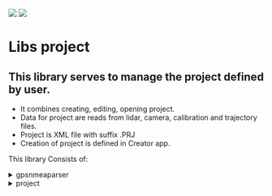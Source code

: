 <!-- PROJECT LOGO -->
<br />
<div align="left">
<img src="https://github.com/dekdekan/lidaretto-desktop/blob/completeRefactor_change_cuts/README_images/logo_black.svg#gh-light-mode-only">
<img src="https://github.com/dekdekan/lidaretto-desktop/blob/completeRefactor_change_cuts/README_images/logo_white.svg#gh-dark-mode-only">
</div>
  <h1 align="left">Libs project</h1>

## This library serves to manage the project defined by user.
 - It combines creating, editing, opening project.
 - Data for project are reads from lidar, camera, calibration and trajectory files.
 - Project is XML file with suffix .PRJ
 - Creation of project is defined in Creator app.
 
This library Consists of:

<!-- //////////////////////////////////////////////////////////////////////////////////////////////////////////////////////////////////////////////////////// -->

<details><summary>gpsnmeaparser</summary>
<p>

## gpsnmeaparser is class using for parsing GNSS Logs, specifically GGA and RMC logs.
  ### Getting Started
1. To start, simply create object of this class and then you can use corresponding methods.
2. You can also create and init object of this class by using conscructor:
```js
  gpsNMEAparser();
```
&emsp;Or:
```js
  gpsNMEAparser(std::string GGASentence,std::string RMCSentence)
```  
  
  GGA sentence looks like as follow:
  <img src="https://github.com/AlexPoltak/vrs_cvicenie_3/blob/main/Src/GPGGA.png">
  
1. To check whether some GGA sentence is valid use **isValidGGA** on object:
  
    - Returns true when sentence is valid GGA sentence, else returns false
```js
  bool isValidGGA(const std::string GGASentence)
```
2. To set class values parsed from GGA sentence use:

```js
  void setValuesGGA(std::string GGA)
```
  
  RMC sentence looks like as follow:
  <img src="https://github.com/AlexPoltak/vrs_cvicenie_3/blob/main/Src/GPMRCAsset%201.png">
  
1. To check whether some RMC sentence is valid use **isValidRMC** on object:
  
    - Returns true when sentence is valid RMC sentence, else returns false
```js
  bool isValidRMC(const std::string RMCSentence)
```
2. To set class values parsed from RMC sentence use:

```js
  void setValuesRMC(const std::string RMCSentence)
```
---  
  
</p>
</details>


<!-- //////////////////////////////////////////////////////////////////////////////////////////////////////////////////////////////////////////////////////// -->

<details><summary>project</summary>
<p>

#### This class serves for manipulating with project that are created by user. Creation is done in the creator app(by projectcreationdialog class) where user have to load trajectory, lidar and calibration file(That files are required for project creation). Optionally user can load camera file, if were obtained.
Based on these files is created project thanks to which user can interact with all basic stuff(Trajectory displaying, selection, showing informations, profiles generation and more).Most of operations with project are used in creator app(in corresponding classes)

  ### Getting Started
  
1. For access to all methods first create object of this class:
  
    - `c_qualityType` - quality indicator displayed on trajectory:&emsp;0 - position<br>     &emsp;&emsp;&emsp;&emsp;&emsp;&emsp;&emsp;&emsp;&emsp;&emsp;&emsp;&emsp;&emsp;&emsp;&emsp;&emsp;&emsp;&emsp;&emsp;&emsp;&emsp;&emsp;&emsp;&emsp;&emsp;&emsp;&nbsp;
1 - heading<br>
&emsp;&emsp;&emsp;&emsp;&emsp;&emsp;&emsp;&emsp;&emsp;&emsp;&emsp;&emsp;&emsp;&emsp;&emsp;&emsp;&emsp;&emsp;&emsp;&emsp;&emsp;&emsp;&emsp;&emsp;&emsp;&emsp;&nbsp;
2 - PDOP<br>     &emsp;&emsp;&emsp;&emsp;&emsp;&emsp;&emsp;&emsp;&emsp;&emsp;&emsp;&emsp;&emsp;&emsp;&emsp;&emsp;&emsp;&emsp;&emsp;&emsp;&emsp;&emsp;&emsp;&emsp;&emsp;&emsp;&nbsp;
3 - speed
    - `c_stdprecision` - maximum precision of position 
    - `c_minstdprecision` - minimum precision of position 
    - `c_stdprecisionHeading` - maximum heading precision
    - `c_minstdprecisionHeading` - minimum heading precision
    - `c_minPDOP` - disable/enable calculation
    - `c_maxPDOP` - disable/enable calculation
    - `c_minSpeed` - minimum speed precision
    - `c_maxSpeed` - maximum speed precision
    - `c_smartfilter` - whether smart filter is enabled(remove scans while standing)
    - `c_speedfilter` - whether speed filter is enabled
    - `c_speedfilterThreshold` - speed threshold for speed filter
  
> All this input parameters user can change in tab settings.(It is done by minmaxprecisiondialog class in creator app)
 ```js
    std::shared_ptr<Project> nameOfProjectObject=std::make_shared<Project>( int c_qualityType, double c_stdprecision, double c_minstdprecision, double c_stdprecisionHeading, double c_minstdprecisionHeading,double c_minPDOP, double c_maxPDOP,double c_minSpeed, double c_maxSpeed, bool c_smartfilter, bool c_speedfilter, double c_speedfilterThreshold)
  ``` 
  
2. If you want to clear project values based on which informations are displayed in UI,  use:
  
```js
  void Project::clearProject()
```    
<details><summary>&emsp;&emsp; Some required step to create project </summary>  <!--////////////////////////////////////////////////////////////////////// --></br>

1. Setting project path that contains project file name(to this file will be stored project values after saving)
```js
  void Project::setProjectFilename(QString newProjectFile)
``` 

2. Setting trajectory file path:
```js
  void Project::setTrajectoryFilename(QString newTrajectoryFile)
```  
 
3. Setting lidar file path:
      
     - `index` - ID of lidar
    
```js
  void Project::setLidarFilename(QString newLidarFile,int index)
```  
  
4. Setting path to calibration file:
```js
  void Project::setCalibrationFilename(QString newCalibrationFile)
```  
5. Setting calibration values from calibration file:
  It returns true when everything was set correctly, else returns false
```js
  bool Project::setCoreConfigurationFromCalibrationFile(const char *filename)
```  
6. Preparing needed structure that holds all lidar and camera devices info:
  It is used after setting the calibration file
     
```js
  void Project::initDevices()
```  
  
</details>

<details><summary>&emsp;&emsp; Some other methods to initialize the project </summary>  <!--////////////////////////////////////////////////////////////////////// --></br>

1. Setting path to camera files:

     - `newCameraFile` - path to files
     
        | VideoType     | 
        | :-------------| 
        | garmin_virb   |
        | labpano       | 
        | gopro         | 
        | sony          |
  
```js
  void Project::setCameraFilename(QString newCameraFile,VideoType type)
```    
  
2. To check whether path to given camera(video,images) files is correct(whether directory contains relevant files) use:

```js
  int checkWhetherCameraPathCorrect(QString path,Project::VideoType videotype);
```  

3. To set description from user about project use:
  
```js
  void setProjectDescription(std::string descr)
```  
4. You can save this description also to file by:

```js
  void saveDescriptionToFile(std::string path)
```  
  
```diff
- Most of the previous methods you can see in creator app, specificaly in projectcrationdialog class. This dialog box show up when the user selects option to create new project.
```
</details>


<details><summary>&emsp;&emsp; Saving and opening/reading project </summary>  <!--////////////////////////////////////////////////////////////////////// --></br>

1. When the required steps have been taken or some modification in project have been made, to save project with all values use **saveProjectFile** method. Project will be saved to XML file with .PRJ sufix.

```js
  void Project::saveProjectFile()
```  
  
> This method contains method **saveProjectFileToXml**, that saves all project values to XML file.

2. To open project file and read all values from it use:

    - `filename` - path to project file

```js
  ProjectOpeningStatus Project::openProjectFromFile(QString fileName)
```  
 
> This method contains method **readProjectFileFromXml**(new project version),**readProjectFile**(old project version) that serves to parse all values from lidar, calibration,trajectory and camera files and assigns all needed variables from them.

  
3. To check whether given file is XML file use:
  
```js
  bool Project::isProjectFileXML(QString fileName)
```  

4. To get name of current opened project use:
  
```js
  QString Project::getProjectFilename()
```  
   
5. To get registry name of current opened project (it is used to add project to recent projects and so on) call:
  
```js
  QString Project::getRegistryEntryNameOfProject()
``` 
  
</details>

<details><summary>&emsp;&emsp; Manipulating with trajectory/lidar frames </summary>  <!--////////////////////////////////////////////////////////////////////// --></br>
    
1. This returns indexes of **trajectory frames** that are selected(has state=2) - trajectory frames that user selects in selection mode :
  
```js
  std::vector<int> Project::getSelectedFrames()
```  
  
2. This returns indexes of **lidar frames**, based on trajectory selections (where state=2) :
  
      - `index` - lidar ID

```js
  std::vector<int> Project::getSelectedFramesForLidarDevice(int index)
```  

3. To get index of **frame from lidar**(with given ID) which is placed at given trajectory position use:
  
      - `whichTrajectoryPoint` - ID of trajectory point at which the ID of lidar frame should be returned
      - `whichLidar` - lidar ID

```js
  int Project::getLidarFrameFromTrajectoryRelationInfo(int whichTrajectoryPoint, int whichLidar)
```    
  
4. To obtain **lidar frames** indexes based on given trajectory indexes and lidar ID use **getSelectedFilteredFramesForLidarDevice**:
 &emsp;If there are some missing trajectory indexes in input, the space in corresponding lidar frames indexes will be filled in return.

    - `preselected` - IDs of trajectory points at which the IDs of lidar frame should be returned
    - `index` - lidar ID

```js
  std::vector<int>  Project::getSelectedFilteredFramesForLidarDevice(std::vector<int> &preselected,int index)
``` 

5. To save/get selected frames(selected by user in selection mode) to/from file for access in another app use:
&emsp; &emsp;To save use:
```js
  bool saveProjectSelectionToXml();
```  
> Method returns true when saving was successful, else returns false

&emsp; &emsp;To get selected frames from saved file use:
```js
  std::vector<int> Project::getSelectionFromXml()
```  
> Method returns IDs of selected frames

6. To clear selection of trajectory(changing value of all trajectory states to state=0) call:
```js
  void Project::clearTrajectorySelection()
```

7. To receive relational vector between lidar frames and trajectory use:
```js
  std::vector<FrameData>& Project::getFramesTrajectoryRelationsInfoAsReference()
``` 
   &emsp; To get reference on this relational vector call:
```js
  std::vector<FrameData>* Project::getFramesTrajectoryRelationsInfoAsPointer()
``` 

8. To fill/get trajectory frames structure(info about selected frames and so on) call **getTrajectoryRealtionInfoPtr()**. It is used for undostack operations and for some visualizations on map...:
  
&emsp; &emsp;To get this structure use:

```js
  std::shared_ptr<std::vector<framesTrajectoryRelationsInfoStruct>> getTrajectoryRealtionInfoPtr()
```

&emsp; &emsp;To fill this structure use:

```js
  void Project::fillFramesTrajectoryRelationsInfo(int trajectoryType)
```

```diff  
 - It is generated/filled with trajectoryTransformation vector that is prepared by trajectory reader in reading methods for opening project
```


9. To obtain trajectory transformations vector, that is prepared by trajectory reader in reading methods for opening project, call:
  
     - `withModification` - when is true and some modification by fit points are done, the modified trajectory transformations will be returned

```js
  std::vector<Transformation> &getTrajectoryTransformation(bool withModification=false)
```
   &emsp; To get zero(first) transformation from this vector use:
  
```js
  const Transformation &getZeroPositionFromTransformation()
```
   &emsp; To get length of transformation vector(length of trajectory) use method **getTrajectoryLength**. It is used in Graph making:

```js
  int getTrajectoryLength()
```
  
10. To get indexes of lidar lines based on preset value call:
  
    - `whichlidar` - ID of lidar
        | whichlines    | 
        | :-------------| 
        | All           |
        | Central       | 
        | EverySecond   | 
        | HighRes       |
        | UltraHighRes  |

```js
  std::vector<int> Project::getUnusedLaserLinesForLidar(int whichlidar, BaseLidarReader::LidarLinesPresets whichlines)
```     
  


</details>
  
  
<details><summary>&emsp;&emsp; Wrappers for trajectory matters(inertial explorer filereader)  </summary>  <!--////////////////////////////////////////////////////////////////////// --></br>
  
1. To generate transformations for trajectory call **traj_generateTransformation**. It is used in projectcreationdialog class.
  
```js
  void Project::traj_generateTransformation()
```   
  
2. To read trajectory file and inits values for trajectory reader class(inertialExplorerFileReader) call **traj_readTrajectoryFromFile**. It is used in projectcreationdialog class and in project reading methods.
  
```js
  int Project::traj_readTrajectoryFromFile(QString rawTrajFile)
```     
  
  
</details>
  
<details><summary>&emsp;&emsp; Creating and manipulating with line cutting segment </summary>  <!--////////////////////////////////////////////////////////////////////// --></br>

  It is displayed in profile mode on map(creator app), when user clicks somewhere on trajectory. Based on this line segment(frames that are inside) is generated pointcloud to display in profiles.:

Line cut segment variable holds points that defines itself:

| Range from                        | Range to                         |      | definition          |
| :-------------                    | :-------------                   |------| :-------------      | 
| lineCutSegment->cutRectangle[0]   |                                  |      | center of line( where user clicked on trajectory)     | 
| lineCutSegment->cutRectangle[1]   | lineCutSegment->cutRectangle[4]  |      | perimeter points of line that indicates width of XY projection-aerial view    |
| lineCutSegment->cutRectangle[5]   | lineCutSegment->cutRectangle[8]  |      | perimeter points of line that indicates width of ZX projection-cut view  |
| lineCutSegment->cutRectangle[9]   | lineCutSegment->cutRectangle[12] |      | perimeter points of line that indicates sideway cut       | 
  
  
1. To prepare line cut segment points use method getPerpendicularLineSegmentAtTrajectory(). Line segment is generated perpendicular to given trajectory place.

      - `trajectoryID` - ID of trajectory point to which the points of perpendicular line segment are calculated
      - `segmentLength` - length of line segment(defined by user)
      - `segmentWidth` - width of XY projection-aerial view(defined by user)
      - `cutWidth` - width of cut (width of ZX projection-cut view defined by user)
  
```js
  std::vector<QPointF> Project::getPerpendicularLineSegmentAtTrajectory(int trajectoryID, double segmentLength,double segmentWidth,double cutWidth)
```    
  
```diff
- Points of this line cut segment and more visual parameter you can get by method getParamsForMapStruct()
```
  
2. To obtain IDs of trajectory for prepared line segment use method **getFramesForPerpendicularLineSegment**. Based on this IDs is generated pointcloud for projections in creator app:

      - `limits` - limits of line segment(you can use return value from method **getPerpendicularLineSegmentAtTrajectory**)
      - `selectedId` - ID of trajectory where line segment is created
      - `segmentWidth` - width of XY projection-aerial view( set by user)

```js
  std::vector<int> Project::getFramesForPerpendicularLineSegment(std::vector<QPointF> limits,int selectedId,double segmentWidth)
```  
  
3. To prepare line cut segment for sideway view(ZY projection) use:

      - `cx` - X position of sideway cutting line center
      - `cy` - Y position of sideway cutting line center
      - `rx` - direction vector of sideway cutting line
      - `ry` - direction vector of sideway cutting line

```js
  std::vector<pcl::PointXYZRGB> Project::getPerpedicularLineSegmentForSidewayCut(double cx,double cy, double rx,double ry,int trajectoryID,int rtkID, double segmentLength,double segmentWidth,double cutWidth)

```  
 > It returns points of prepared line segment in order:<br>
    - [0] center point of cutting line<br>
    - [1] right centered point of cut(on right side of trajectory)<br>
    - [2] left centered point of cut(on left side of trajectory)
  
4. To get number of zones in current prepared line cut segment, use:
  
 ```js
  int getLineCutSegmentZonesCount()
``` 
  
5. To get angle between zones of points in prepared cutting line segment call:
  
      - `firstZone` - ID of some zone in cutting line segment
      - `secondZone` - ID of another zone in cutting line segment

> Returns angle in radians. It is used in correction to shift zone in chosen angle.
```js
  double Project::getAngleBetweenLineCutSegmentZones(int firstZone, int secondZone)
```  
  
6. To get GPS timestamp for given zone in prepared cutting line segment use:

      - `i` - ID of zone in cutting line segment

```js
  double Project::getTimeOfLineCutSegmentZone(int i)
```  

7. To receive trajectory ID for given zone of prepared line cut segment use:
  
      - `i` - ID of zone in cutting line segment

```js
  int Project::getTrajectoryIDOfLineCutSegmentZone(int i)
```  
  

8. To clear line cut segment variable that holds zones and points of cutting lines use **clearLineCut** method.
  
```js
  void clearLineCut()
```  

</details>
  
  
<details><summary>&emsp;&emsp; Methods for creating and manipulating with corrections of pointcloud </summary>  <!--////////////////////////////////////////////////////////////////////// --></br>

  In profile mode user can click somewhere on trajectory and make corrections there in a few steps. Firstly user can measure in profile views with measurement tool(measurement button in menu among profile views), where pointcloud should be corrected. After measurement, user can create correction by pressing FIT button that is next to the measurement tool button.
  
1. To add fit point use method **addFitPoint**.  It is point(with correction structure) on trajectory, where user wants to create correction. Correction structure holds user measurements, trajectory time and so on:

      - `positionID` - ID of trajectory position where correction should be made
      - `correctioninfo` -  correction info structure that will be added
      - `nearestPosible` - treshold to add fitpoint. If given fit point is closer to some existing fitpoint than this value,then this fitpoint will not be added.
      - `connectedDistance` - how far trajectory points can be from each other to be connected to same correction.
      - `fadeDistance` - how far end points should be from relevant fit point

> Returns true when fitpoint was added, else returns false.

```js
  bool Project::addFitPoint(int positionID, FITpointCorection correctioninfo,double nearestPosible,double connectedDistance,double fadeDistance)
```  

2. To modify existing fitpoint use:
  
      - `positionID` - ID of trajectory position where correction should be modified
      - `correctioninfo` -  correction info structure that will replace the previous one
      - `nearestPosible` - it is not used there
      - `connectedDistance` - how far trajectory points can be from each other to be connected to same correction.
      - `fadeDistance` - how far end points should be from relevant fit point

> When point for modification does not exist, the new one will be added.

```js
  bool Project::modifyFitPoint(int positionID, FITpointCorection correctioninfo,double nearestPosible,double connectedDistance,double fadeDistance)
```   
 
3. To add end points(where corrections on trajectory will end) for each fit point use:
  
      - `connectedDistance` - how far trajectory points can be from each other to be connected to same correction.
      - `fadeDistance` - how far end points should be from relevant fit point
  
> - If distance between neighboring fitpoints is lower than connectedDistance, existing end points will be shifted.<br>
> - If distance between neighboring fitpoints is higher than connectedDistance, new end points will be added<br>
>  - Endpoints in fitpoints std::map variable have for distinctions negative value of trajectory ID. Therefore, when you want to access to trajectory by ID use absolut value of this map key.
  

```js
  void Project::addEndPointsToFitCorrections(double connectedDistance,double fadeDistance)
```    

4. To calculate and apply corrections based on added fitpoints use:
  
      - `connectedDistance` - how far trajectory points can be from each other to be connected to same correction.
      - `holdDistance` - if fit points are not connected, how far to hold the correction value
      - `fadeDistance` - how far end points should be from relevant fit point
  
> This prepare **modifiedtrajectoryTransformation** variable which can be obtained by method **getTrajectoryTransformation** described in section ** Manipulating with trajectory, lidar frames**:
  
```js
  void Project::calcCorrectionFromFitPoints(double connectedDistance,double holdDistance,double fadeDistance)
```   
  
5. To find out whether corrections were created use:
  
> It returns true when some corrections were created, else returns false  
```js
  bool correctionExists()
```   
  
6. To get reference of created fitpoints for access to them use:
  
```js
  std::shared_ptr<std::map<int,FITpointCorection>> Project::getFitpointsAsReference()
```  
7. To save all crated correction fit points for future reconstruction of corrections use:
  
```js
  bool Project::saveFitPoints()
```  
  
8. To load saved fitpoints for reconstruction of created corrections call>
  
> It returns true when fitpoints were loaded, false when loading of fitpoint file was incorrect 
  
```js
  bool Project::loadFitPoints()
``` 
  
  
9. To obtain calculated trajectory corrections for zone in prepared cutting line segment use:
  
      - `holdDistance` - ID of zone in prepared cutting line segment
  
> Creating and manipulating with cutting line segment is described in section **Creating and manipulating with line cutting segment**
  
```js
  correction Project::getTrajectoryCorrectionForZone(int i)
``` 
  
</details>


  
<details><summary>&emsp;&emsp; Manipulating with visual parameters - this variables user can choose in settings tab(contains filters that can be used) </summary>  <!--////////////////////////////////////////////////////////////////////// --></br>

```diff
- Most of this visual parameters are described in object creation method of this class.
```
1. To get value of specific visual parameter use:

```js
  {return type} Project::getVisualParameter{name of paramter}()
``` 
  
2. To set value of specific visual parameter use:

```js
  void setVisualParameter{name of parameter}(value)
``` 
  
3. For obtaining whether shake filter is enabled use:

```js
  bool getUseShakeFilter()
``` 
  
&emsp; &emsp;To set it use:
```js
  void setUseShakeFilter(bool usefilt)
```  
 
4. This sets prepared quality parameter to framesTrajectoryRelationsInfo structure. (It is used for coloring the trajectory by quality type in mymapcontrol class).

  
```js
  void Project::setVisualQualityParameter()
```
```diff
- Use setVisualQualityParameter method when quality parameter was changed
```

5. To set trajectory disabling based on filters in usage use:
```js
  void Project::setTrajectoryDisabling()
```
   
6. To clear all trajectory disabling use:
```js
  void Project::clearTrajectoryDisabling()
```

</details>
  
  
  
<details><summary>&emsp;&emsp; Manipulating with transformations, rotations and time offsets of/between devices(lidar, camera, body) </summary>  <!--////////////////////////////////////////////////////////////////////// --></br>

#### Transformations
1. Transformation of lidar device:<br>
  To set this transformation:
```js
  void Project::setLidarTransformation(Transformation newTransform, int lidarIndex, double gain)
```  
<br>&emsp; &emsp;To get this transformation:
```js
  Transformation Project::getLidarTransformation(int lidarIndex, double gain)
```   
  
2. Transformation of camera device:<br>
  To set this transformation:
```js
  void Project::setCameraTransformation(Transformation newTransform, int cameraIndex, double gain)
```  
<br>&emsp; &emsp;To get this transformation:
```js
  Transformation Project::getCameraTransformation(int cameraIndex, double gain)
```   
   
  
3. Transformation between lidar and IMU:<br>
  To set this transformation use:

```js
  void Project::setTransformationLidar_IMU(Transformation newTransform, int lidarIndex, double gain)
```  
<br>&emsp; &emsp;To get this transformation use:
```js
  Transformation Project::getTransformationLidar_IMU(int lidarIndex,double gain)
```  
<br>&emsp; &emsp;To clear this transformation use:
```js
  void Project::clearTransformationLidar_IMU(int lidarIndex)
```  
  
4. Transformation between camera and IMU:<br>
  To get this transformation use:
```js
  Transformation Project::getTransformationCamera_IMU(int cameraIndex)
```  
  
5. Transformation between IMU and vehicle(what the devices are connected to):
```js
  Transformation Project::getTransformationIMU_Vehicle()
```  
  
#### Rotations

1. Rotation  between IMU and vehicle(what the devices are connected to):
  To get this transformation use:
```js
  Transformation Project::getIMUtoVehicleRotation()
```  
  
2. Rotation of lidar device:
  To get this rotation:
```js
  double Project::getLidarRotation(int lidarIndex)
```   

3. Rotation of camera device:<br>
  To set this rotation:
```js
  void Project::setCameraRotation(int cameraIndex,double rotation)
```  
<br>&emsp; &emsp;To get this rotation:
```js
  double Project::getCameraRotation(int cameraIndex)
```   

4. To get boresight rotation use :
```js
  Transformation Project::getBoresightRotation()
``` 
#### Time offsets

1. Time offset of lidar device:<br>
  To get this offset:
```js
  double getLidarTimeOffset(int lidarIndex)
```   

2. Time offset of camera device:<br>
  To set this offset:
```js
  void setCameraTimeOffset(int cameraIndex,double newOffset);
```  
<br>&emsp; &emsp;To get this offset:
```js
  double getCameraTimeOffset(int cameraIndex);
```   


</details>
  
  getParamsForMapStruct


  
  getRTKpointsAsReference
  filterRTKpointsByProjectBoundaries
  addRTKpoint
 
  
  getIMUtoVehicleRotation
  getBoresightRotation
  getTrajectoryTimepositions
  
  
  
  
  
  

  
  
  
 
